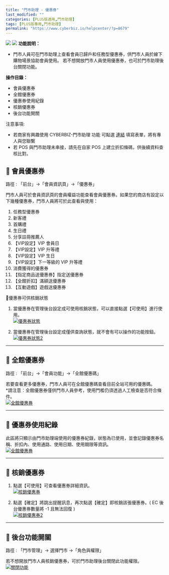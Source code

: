 ```yaml
---
title: "門市助理 - 優惠券"
last_modified: ""
categories: [PLUS版適用,門市助理]
tags: [PLUS版專用,門市助理]
permalink: "https://www.cyberbiz.io/helpcenter/?p=8679"
---
```


![](https://www.cyberbiz.io/support/wp-content/uploads/門市助理.png)
![](https://www.cyberbiz.io/helpcenter/wp-content/uploads/PLUS版3.png)
**功能說明：**  

* 門市人員可在門市助理上查看會員已歸戶和任務型優惠券，供門市人員於線下購物場景協助會員使用。 若不想開放門市人員使用優惠券，也可於門市助理後台關閉功能。

**操作目錄：**

* 會員優惠券
* 全館優惠券
* 優惠券使用紀錄
* 核銷優惠券
* 後台功能開關

注意事項:  

* 若商家有興趣使用 CYBERBIZ-門市助理 功能 可點選 [連結](https://docs.google.com/forms/d/e/1FAIpQLScAzqU3OckpsS-XBy3yvioKksDBazronFTuEl_RBonxCATHaQ/viewform) 填寫表單，將有專人與您聯繫
* 若 POS 與門市助理未串接，請先在自家 POS 上建立折扣條碼，供後續資料查核比對。

## 📌 會員優惠券


路徑 : 「前台」→「會員資訊頁」→「優惠券」  


門市人員可於會員資訊頁的會員權益功能查看會員優惠券。如果您的商店有設定以下幾種優惠券，門市人員將可於此查看與使用：



1. 任務型優惠券 
1. 新客禮
2. 首購禮
3. 生日禮
4. 分享註冊推薦人
5. 【VIP設定】VIP 會員日
6. 【VIP設定】VIP 升等禮
7. 【VIP設定】VIP 生日
8. 【VIP設定】下一等級的 VIP 升等禮
2. 消費獲得的優惠券 
1. 【指定商品送優惠券】指定送優惠券
2. 【全館折扣】滿額送優惠券
3. 【互動遊戲】遊戲送優惠券

📍優惠券可供核銷狀態

1. 當優惠券在管理後台設定成可使用核銷狀態，可以直接點選【可使用】進行使用。  
[![優惠券狀態](https://www.cyberbiz.io/support/wp-content/uploads/門市助理-優惠券01.png)](https://www.cyberbiz.io/support/wp-content/uploads/門市助理-優惠券01.png)



2. 當優惠券在管理後台設定成僅供查詢狀態，就不會有可以操作的功能按鈕。  
[![優惠券狀態2](https://www.cyberbiz.io/support/wp-content/uploads/門市助理-優惠券02.png)](https://www.cyberbiz.io/support/wp-content/uploads/門市助理-優惠券02.png)

* * *

## 📌 全館優惠券


路徑 : 「前台」→「會員功能」→「全館優惠碼」  

若要查看更多優惠券，門市人員可在全館優惠碼查看目前全站可用的優惠碼。  
*請注意：全館優惠券僅供門市人員參考，使用門檻仍須透過人工檢查是否符合條件。   
[![全館優惠券](https://www.cyberbiz.io/support/wp-content/uploads/門市助理-優惠券03.png)](https://www.cyberbiz.io/support/wp-content/uploads/門市助理-優惠券03.png)

* * *

## 📌 優惠券使用紀錄


此區將只顯示由門市助理端使用的優惠券紀錄，狀態為已使用，並會記錄優惠券名稱、折扣內、使用通路、使用日期、使用期限等資訊。  
[![全館優惠券](https://www.cyberbiz.io/support/wp-content/uploads/門市助理-優惠券04.png)](https://www.cyberbiz.io/support/wp-content/uploads/門市助理-優惠券04.png)

* * *

## 📌 核銷優惠券



1. 點選【可使用】可查看優惠券詳細資訊。   
[![核銷優惠券](https://www.cyberbiz.io/support/wp-content/uploads/門市助理-優惠券05.png)](https://www.cyberbiz.io/support/wp-content/uploads/門市助理-優惠券05.png)



2. 點選【確定】將跳出提醒訊息，再次點選【確定】即核銷該張優惠券。( EC 後台優惠券數量將 -1 且無法回復 )   
[![核銷優惠券2](https://www.cyberbiz.io/support/wp-content/uploads/門市助理-優惠券06.png)](https://www.cyberbiz.io/support/wp-content/uploads/門市助理-優惠券06.png)

* * *

## 📌 後台功能開關


路徑 : 「門市管理」→ 選擇門市 →「角色與權限」  

若不想開放門市人員核銷優惠券，可於門市助理後台關閉此功能權限。  
[![關閉功能](https://www.cyberbiz.io/support/wp-content/uploads/門市助理-優惠券07.png)](https://www.cyberbiz.io/support/wp-content/uploads/門市助理-優惠券07.png)

